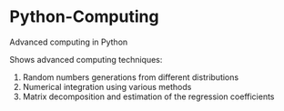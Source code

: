 # Python-Computing
Advanced computing in Python

Shows advanced computing techniques:

1) Random numbers generations from different distributions 
2) Numerical integration using various methods 
3) Matrix decomposition and estimation of the regression coefficients
